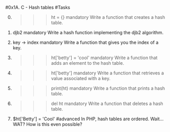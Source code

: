 #0x1A. C - Hash tables
#Tasks

0. >>> ht = {}
mandatory
Write a function that creates a hash table.

1. djb2
mandatory
Write a hash function implementing the djb2 algorithm.

2. key -> index
mandatory
Write a function that gives you the index of a key.

3. >>> ht['betty'] = 'cool'
mandatory
Write a function that adds an element to the hash table.

4. >>> ht['betty']
mandatory
Write a function that retrieves a value associated with a key.

5. >>> print(ht)
mandatory
Write a function that prints a hash table.

6. >>> del ht
mandatory
Write a function that deletes a hash table.

7. $ht['Betty'] = 'Cool'
#advanced
In PHP, hash tables are ordered. Wait… WAT? How is this even possible?
